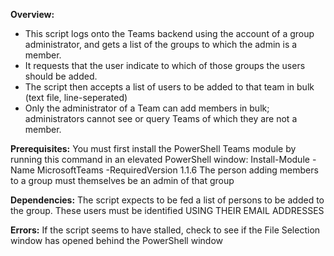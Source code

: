 **Overview:**
- This script logs onto the Teams backend using the account of a group administrator, and gets a list of the groups to which the admin is a member.
- It requests that the user indicate to which of those groups the users should be added.
- The script then accepts a list of users to be added to that team in bulk (text file, line-seperated)
- Only the administrator of a Team can add members in bulk; administrators cannot see or query Teams of which they are not a member.

**Prerequisites:**
You must first install the PowerShell Teams module by running this command in an elevated PowerShell window: Install-Module -Name MicrosoftTeams -RequiredVersion 1.1.6 
The person adding members to a group must themselves be an admin of that group

**Dependencies:**
The script expects to be fed a list of persons to be added to the group. These users must be identified USING THEIR EMAIL ADDRESSES

**Errors:**
If the script seems to have stalled, check to see if the File Selection window has opened behind the PowerShell window
